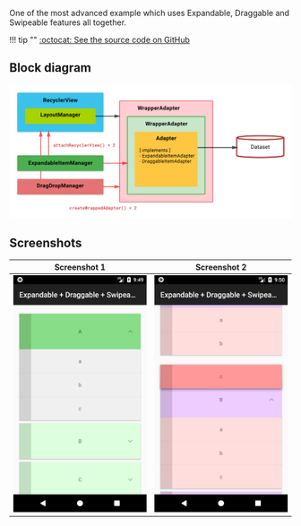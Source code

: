 One of the most advanced example which uses Expandable, Draggable and Swipeable features all together.


!!! tip ""
    [:octocat: See the source code on GitHub](https://github.com/h6ah4i/android-advancedrecyclerview/tree/master/example/src/main/java/com/h6ah4i/android/example/advrecyclerview/demo_ed_with_section)

## Block diagram

![Block Diagram - Expandable + Draggable with Section](../images/block-diagram-expand-drag-drop-section.png)


## Screenshots

| Screenshot 1 | Screenshot 2 |
|--------------|--------------|
| ![Screenshot 1 - Expandable + Draggable with Section](../images/example/advanced-expandable-draggable-swipeable-1.png) | ![Screenshot 2 - Expandable + Draggable with Section](../images/example/advanced-expandable-draggable-swipeable-2.png) |


